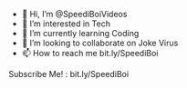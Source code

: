 - 👋 Hi, I’m @SpeediBoiVideos
- 👀 I’m interested in Tech
- 🌱 I’m currently learning Coding
- 💞️ I’m looking to collaborate on Joke Virus
- 📫 How to reach me bit.ly/SpeediBoi

<!---
SpeediBoiVideos/Ur-Fault is a ✨ special ✨ repository because its `README.md` (this file) appears on your GitHub profile.
You can click the Preview link to take a look at your changes.
--->
Subscribe Me! : bit.ly/SpeediBoi
